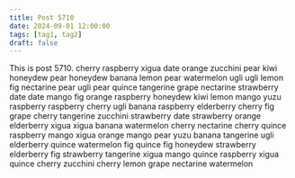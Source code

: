 ```yaml
---
title: Post 5710
date: 2024-09-01 12:00:00
tags: [tag1, tag2]
draft: false
---
```

This is post 5710.
cherry
raspberry
xigua
date
orange
zucchini
pear
kiwi
honeydew
pear
honeydew
banana
lemon
pear
watermelon
ugli
ugli
lemon
fig
nectarine
pear
ugli
pear
quince
tangerine
grape
nectarine
strawberry
date
date
mango
fig
orange
raspberry
honeydew
kiwi
lemon
mango
yuzu
raspberry
raspberry
cherry
ugli
banana
raspberry
elderberry
cherry
fig
grape
cherry
tangerine
zucchini
strawberry
date
strawberry
orange
elderberry
xigua
xigua
banana
watermelon
cherry
nectarine
cherry
quince
raspberry
mango
xigua
orange
mango
pear
yuzu
banana
tangerine
ugli
elderberry
quince
watermelon
fig
quince
fig
honeydew
strawberry
elderberry
fig
strawberry
tangerine
xigua
mango
quince
raspberry
xigua
quince
cherry
zucchini
cherry
lemon
grape
nectarine
watermelon

